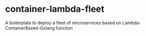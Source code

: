 # container-lambda-fleet
A boilerplate to deploy a fleet of microservices based on Lambda-ContainerBased-Golang function
